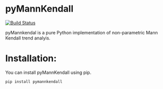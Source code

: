 # pyMannKendall
[![Build Status](https://travis-ci.org/mmhs013/pyMannKendall.svg?branch=master)](https://travis-ci.org/mmhs013/pyMannKendall)

pyMannkendal is a pure Python implementation of non-parametric Mann Kendall trend analyis.

# Installation:
You can install pyMannKendall using pip.

```python
pip install pymannkendall
```
